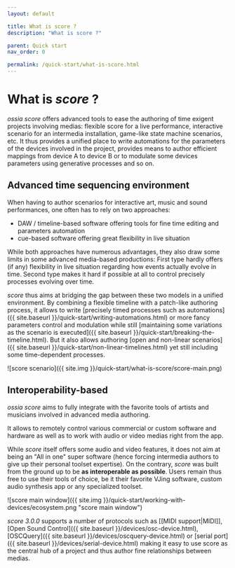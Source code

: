 ```yaml
---
layout: default

title: What is score ?
description: "What is score ?"

parent: Quick start
nav_order: 0

permalink: /quick-start/what-is-score.html
---
```


# What is *score* ?

*ossia score* offers advanced tools to ease the authoring of time exigent projects involving medias: flexible score for a live performance, interactive scenario for an intermedia installation, game-like state machine scenarios, etc. It thus provides a unified place to write automations for the parameters of the devices involved in the project, provides means to author efficient mappings from device A to device B or to modulate some devices parameters using generative processes and so on.

## Advanced time sequencing environment

When having to author scenarios for interactive art, music and sound performances, one often has to rely on two approaches:

- DAW / timeline-based software offering tools for fine time editing and parameters automation
- cue-based software offering great flexibility in live situation

While both approaches have numerous advantages, they also draw some limits in some advanced media-based productions: First type hardly offers (if any) flexibility in live situation regarding how events actually evolve in time. Second type makes it hard if possible at all to control precisely processes evolving over time.

*score* thus aims at bridging the gap between these two models in a unified environment. By combining a flexible timeline with a patch-like authoring process, it allows to write [precisely timed processes such as automations]({{ site.baseurl }}/quick-start/writing-automations.html) or more fancy parameters control and modulation while still [maintaining some variations as the scenario is executed]({{ site.baseurl }}/quick-start/breaking-the-timeline.html). But it also allows authoring [open and non-linear scenarios]({{ site.baseurl }}/quick-start/non-linear-timelines.html) yet still including some time-dependent processes.

![score scenario]({{ site.img }}/quick-start/what-is-score/score-main.png)

## Interoperability-based

*ossia score* aims to fully integrate with the favorite tools of artists and musicians involved in advanced media authoring.

It allows to remotely control various commercial or custom software and hardware as well as to work with audio or video medias right from the app.

While *score* itself offers some audio and video features, it does not aim at being an "All in one" super software (hence forcing intermedia authors to give up their personal toolset expertise). On the contrary, *score* was built from the ground up to be **as interoperable as possible**. Users remain thus free to use their tools of choice, be it their favorite VJing software, custom audio synthesis app or any specialized toolset.

![score main window]({{ site.img }}/quick-start/working-with-devices/ecosystem.png "score main window")

*score 3.0.0* supports a number of protocols such as [[MIDI support|MIDI]], [Open Sound Control]({{ site.baseurl }}/devices/osc-device.html), [OSCQuery]({{ site.baseurl }}/devices/oscquery-device.html) or [serial port]({{ site.baseurl }}/devices/serial-device.html) making it easy to use score as the central hub of a project and thus author fine relationships between medias.

<!-- ## TODO Practice-based workflow -->